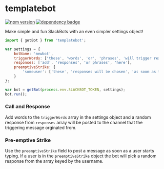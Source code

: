 # templatebot

[![npm version](https://badge.fury.io/js/templatebot.svg)](https://badge.fury.io/js/templatebot)
[![dependency badge](https://david-dm.org/alexbielen/templatebot.svg)](https://david-dm.org/alexbielen/templatebot)

Make simple and fun SlackBots with an even simpler settings object!

```javascript
import { getBot } from 'templatebot';

var settings = {
    botName: 'newbot',
    triggerWords: ['these', 'words', 'or', 'phrases', 'will trigger responses'],
    responses: ['add', 'responses', 'or phrases', 'here'],
    preemptiveStrike: {
        'someuser': ['these', 'responses will be chosen', 'as soon as this user', 'starts typing']
    }
};

var bot = getBot(process.env.SLACKBOT_TOKEN, settings);
bot.run();
```
### Call and Response
Add words to the `triggerWords` array in the settings object and a random response from `responses` array
will be posted to the channel that the triggering message orginated from. 

### Pre-emptive Strike
Use the `preemptiveStrike` field to post a message as soon as a user starts typing. If a user is in the 
`preemptiveStrike` object the bot will pick a random response from the array keyed by the username. 

